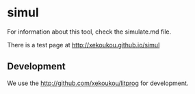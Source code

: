# simul

For information about this tool, check the simulate.md file.

There is a test page at http://xekoukou.github.io/simul

## Development

We use the http://github.com/xekoukou/litprog for development.
